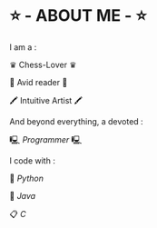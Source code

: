 # ⭐ - ABOUT ME - ⭐

I am a : 

♛ Chess-Lover ♛  

📰 Avid reader 📰  

🖍️ Intuitive Artist 🖍️  



And beyond everything, a devoted :  
  
🖳 *Programmer* 🖳 

I code with : 

🐍 *Python*

🧱 *Java*

📋 *C*  



